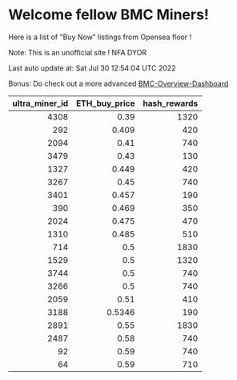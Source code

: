 # Welcome fellow BMC Miners!
Here is a list of "Buy Now" listings from Opensea floor !

Note: This is an unofficial site ! NFA DYOR

Last auto update at: Sat Jul 30 12:54:04 UTC 2022

Bonus: Do check out a more advanced [BMC-Overview-Dashboard](https://dune.com/defifunk/BMC-Overview-Dashboard)


|   ultra_miner_id |   ETH_buy_price |   hash_rewards |
|-----------------:|----------------:|---------------:|
|             4308 |          0.39   |           1320 |
|              292 |          0.409  |            420 |
|             2094 |          0.41   |            740 |
|             3479 |          0.43   |            130 |
|             1327 |          0.449  |            420 |
|             3267 |          0.45   |            740 |
|             3401 |          0.457  |            190 |
|              390 |          0.469  |            350 |
|             2024 |          0.475  |            470 |
|             1310 |          0.485  |            510 |
|              714 |          0.5    |           1830 |
|             1529 |          0.5    |           1320 |
|             3744 |          0.5    |            740 |
|             3266 |          0.5    |            740 |
|             2059 |          0.51   |            410 |
|             3188 |          0.5346 |            190 |
|             2891 |          0.55   |           1830 |
|             2487 |          0.58   |            740 |
|               92 |          0.59   |            740 |
|               64 |          0.59   |            710 |